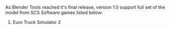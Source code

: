 As Blender Tools reached it's final release, version 1.0 support full set of the model from SCS Software games listed below:

1. Euro Truck Simulator 2